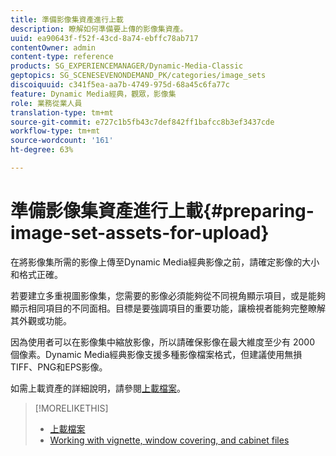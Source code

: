 ```yaml
---
title: 準備影像集資產進行上載
description: 瞭解如何準備要上傳的影像集資產。
uuid: ea90643f-f52f-43cd-8a74-ebffc78ab717
contentOwner: admin
content-type: reference
products: SG_EXPERIENCEMANAGER/Dynamic-Media-Classic
geptopics: SG_SCENESEVENONDEMAND_PK/categories/image_sets
discoiquuid: c341f5ea-aa7b-4749-975d-68a45c6fa77c
feature: Dynamic Media經典，觀眾，影像集
role: 業務從業人員
translation-type: tm+mt
source-git-commit: e727c1b5fb43c7def842ff1bafcc8b3ef3437cde
workflow-type: tm+mt
source-wordcount: '161'
ht-degree: 63%

---
```



# 準備影像集資產進行上載{#preparing-image-set-assets-for-upload}

在將影像集所需的影像上傳至Dynamic Media經典影像之前，請確定影像的大小和格式正確。

若要建立多重視圖影像集，您需要的影像必須能夠從不同視角顯示項目，或是能夠顯示相同項目的不同面相。目標是要強調項目的重要功能，讓檢視者能夠完整瞭解其外觀或功能。

因為使用者可以在影像集中縮放影像，所以請確保影像在最大維度至少有 2000 個像素。Dynamic Media經典影像支援多種影像檔案格式，但建議使用無損TIFF、PNG和EPS影像。

如需上載資產的詳細說明，請參閱[上載檔案](uploading-files.md#uploading_files)。

>[!MORELIKETHIS]
>
>* [上載檔案](uploading-files.md#uploading_your_files)
>* [Working with vignette, window covering, and cabinet files](vignette-window-covering-cabinet-files.md#working_with_vignette_window_covering_and_cabinet_files)

